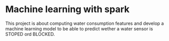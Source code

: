 # Machine learning with spark
This project is about computing water consumption features and develop a machine learning model to be able to predict wether a water sensor is STOPED ord BLOCKED.
